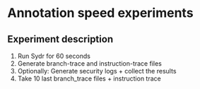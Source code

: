 # Annotation speed experiments

## Experiment description

1. Run Sydr for 60 seconds
2. Generate branch-trace and instruction-trace files
3. Optionally: Generate security logs + collect the results
4. Take 10 last branch_trace files + instruction trace

